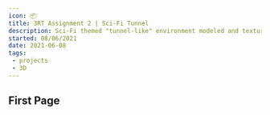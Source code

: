 ```yaml
---
icon: 📦
title: 3RT Assignment 2 | Sci-Fi Tunnel
description: Sci-Fi themed "tunnel-like" environment modeled and textured in Maya and Substance Painter. Environment built in Unity
started: 08/06/2021
date: 2021-06-08
tags: 
 - projects
 - 3D
---
```


## First Page